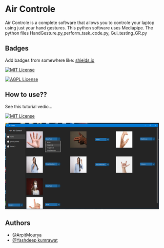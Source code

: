
# Air Controle

Air Controle is a complete software that allows you to controle your laptop using just your hand gestures.
This python software uses Mediapipe.
The python files
HandGesture.py,perform_task_code.py,
Gui_testing_GR.py


## Badges

Add badges from somewhere like: [shields.io](https://shields.io/)

[![MIT License](https://img.shields.io/badge/Download-Software.zip-green.svg)](https://drive.google.com/file/d/1Ct1Uv3hAiIZixdd8A96LjWEhqE9nQ9Kx/view?usp=sharing/)

[![AGPL License](https://img.shields.io/badge/license-MIT-blue.svg)](https://choosealicense.com/licenses/mit/)


## How to use??
See this tutorial vedio...

[![MIT License](https://img.shields.io/badge/Tutorial-How_To_use-green.svg)](https://www.linkedin.com/posts/arpit-mourya-068222260_hey-there-i-have-some-awesome-news-for-activity-7089540995402375168-3_OP?utm_source=share&utm_medium=member_desktop)

![See this vedio](image.png)

## Authors

- [@ArpitMourya](https://github.com/ArpitMourya)
- [@Yashdeep kumrawat](https://github.com/YashdeepKumrawat)


